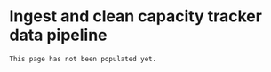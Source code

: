 # Ingest and clean capacity tracker data pipeline

```{warning}
This page has not been populated yet.
```